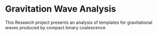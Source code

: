 # Gravitation Wave Analysis
This Research project presents an analysis of templates for gravitational waves produced by compact binary coalescence 
